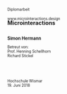 <section style="font-size:.6em;">
    <span class="slide-metadata" data-chapter=""></span>
    <p>Diplomarbeit</p>
    <h1>Microinteractions</h1>
    <p style="margin-top:-2rem;">www.microinteractions.design</p>
    <br>
    <p>
    <h3>Simon Hermann</h3>
    </p>
    <p>Betreut von:
    <br> Prof. Henning Schellhorn
    <br> Richard Stickel
    </p>
    <br>
    <br>
    <br>
    <p>Hochschule Wismar
    <br> 19. Juni 2018</p>
</section>